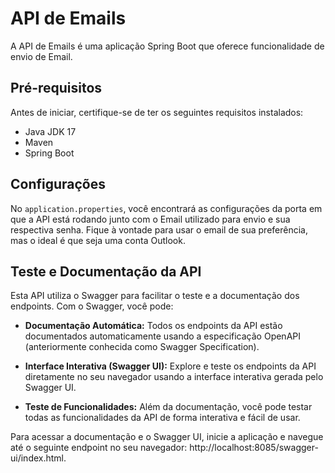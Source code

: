 # API de Emails

A API de Emails é uma aplicação Spring Boot que oferece funcionalidade de envio de Email. 

## Pré-requisitos

Antes de iniciar, certifique-se de ter os seguintes requisitos instalados:

- Java JDK 17
- Maven
- Spring Boot

## Configurações

No `application.properties`, você encontrará as configurações da porta em que a API está rodando junto com o Email utilizado para envio e sua respectiva senha. Fique à vontade para usar o email de sua preferência, mas o ideal é que seja uma conta Outlook.

## Teste e Documentação da API

Esta API utiliza o Swagger para facilitar o teste e a documentação dos endpoints. Com o Swagger, você pode:

- **Documentação Automática:** Todos os endpoints da API estão documentados automaticamente usando a especificação OpenAPI (anteriormente conhecida como Swagger Specification).
  
- **Interface Interativa (Swagger UI):** Explore e teste os endpoints da API diretamente no seu navegador usando a interface interativa gerada pelo Swagger UI.
  
- **Teste de Funcionalidades:** Além da documentação, você pode testar todas as funcionalidades da API de forma interativa e fácil de usar.

Para acessar a documentação e o Swagger UI, inicie a aplicação e navegue até o seguinte endpoint no seu navegador: http://localhost:8085/swagger-ui/index.html.

